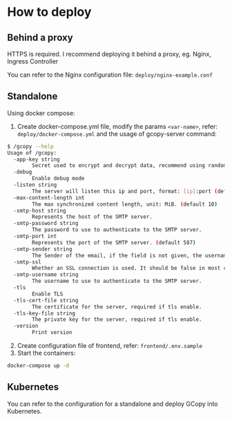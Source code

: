 # How to deploy

## Behind a proxy

HTTPS is required. I recommend deploying it behind a proxy, eg. Nginx, Ingress Controller

You can refer to the Nginx configuration file: `deploy/nginx-example.conf`

## Standalone

Using docker compose:

1. Create docker-compose.yml file, modify the params `<var-name>`, refer: `deploy/docker-compose.yml` and the usage of gcopy-server command:

```sh
$ /gcopy --help
Usage of /gcopy:
  -app-key string
    	Secret used to encrypt and decrypt data, recommend using random strings over 8 characters.
  -debug
    	Enable debug mode
  -listen string
    	The server will listen this ip and port, format: [ip]:port (default ":3376")
  -max-content-length int
    	The max synchronized content length, unit: MiB. (default 10)
  -smtp-host string
    	Represents the host of the SMTP server.
  -smtp-password string
    	The password to use to authenticate to the SMTP server.
  -smtp-port int
    	Represents the port of the SMTP server. (default 587)
  -smtp-sender string
    	The Sender of the email, if the field is not given, the username will be used.
  -smtp-ssl
    	Whether an SSL connection is used. It should be false in most cases since the authentication mechanism should use the STARTTLS extension instead.
  -smtp-username string
    	The username to use to authenticate to the SMTP server.
  -tls
    	Enable TLS
  -tls-cert-file string
    	The certificate for the server, required if tls enable.
  -tls-key-file string
    	The private key for the server, required if tls enable.
  -version
    	Print version
```


2. Create configuration file of frontend, refer: `frontend/.env.sample`
3. Start the containers:

```sh
docker-compose up -d
```

## Kubernetes

You can refer to the configuration for a standalone and deploy GCopy into Kubernetes.
